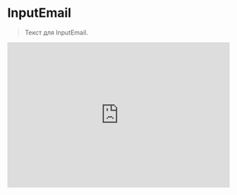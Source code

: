 # InputEmail

> Текст для InputEmail.

<iframe  frameborder="0"
style=" width: 100%; height: 330px; max-width: 1000px;" src="https://docks-demo.netlify.app/examples/InputEmail/inputEmail.html">
</iframe>
